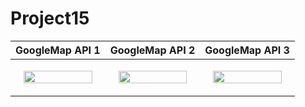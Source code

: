# Project15


|GoogleMap API 1|GoogleMap API 2|GoogleMap API 3|
|---|---|---|
|<p align="center"><img src = "https://user-images.githubusercontent.com/97438155/226910234-d44aad89-99b4-4fe3-b5a6-afa303dbf4ba.png" width="90%" height="90%"></p>|<p align="center"><img src = "https://user-images.githubusercontent.com/97438155/226910249-bd12b8e1-ff9c-4b9d-8909-5c2eceedce29.png" width="90%" height="90%"></p>|<p align="center"><img src = "https://user-images.githubusercontent.com/97438155/226910254-a2ad3214-4038-41b9-b5d1-e48151691331.png" width="90%" height="90%"></p>|
